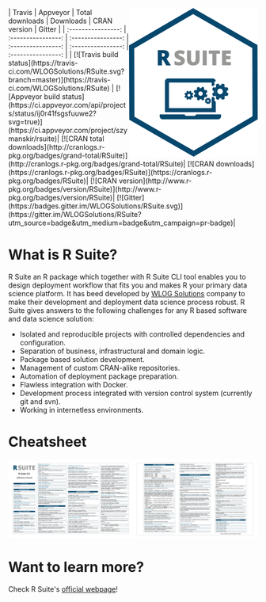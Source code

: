<img src="docs/media/r_suite_sticker_300px.png" align="right" />
|       Travis       |      Appveyor      |  Total downloads   |      Downloads     |     CRAN version   |      Gitter        |
| :----------------: | :----------------: | :----------------: | :----------------: | :----------------: | :----------------: |
| [![Travis build status](https://travis-ci.com/WLOGSolutions/RSuite.svg?branch=master)](https://travis-ci.com/WLOGSolutions/RSuite) | [![Appveyor build status](https://ci.appveyor.com/api/projects/status/ij0r41fsgsfuuwe2?svg=true)](https://ci.appveyor.com/project/szymanskir/rsuite)| [![CRAN total downloads](http://cranlogs.r-pkg.org/badges/grand-total/RSuite)](http://cranlogs.r-pkg.org/badges/grand-total/RSuite)| [![CRAN downloads](https://cranlogs.r-pkg.org/badges/RSuite)](https://cranlogs.r-pkg.org/badges/RSuite)| [![CRAN version](http://www.r-pkg.org/badges/version/RSuite)](http://www.r-pkg.org/badges/version/RSuite)| [![Gitter](https://badges.gitter.im/WLOGSolutions/RSuite.svg)](https://gitter.im/WLOGSolutions/RSuite?utm_source=badge&utm_medium=badge&utm_campaign=pr-badge)|

# What is R Suite?
R Suite an R package which together with R Suite CLI tool enables you to design deployment workflow that fits you and makes R your primary data science platform. It has beed developed by [WLOG Solutions](https://wlogsolutions.com) company to make their development and deployment data science process robust. R Suite gives answers to the following challenges for any R based software and data science solution:

* Isolated and reproducible projects with controlled dependencies and configuration.
* Separation of business, infrastructural and domain logic.
* Package based solution development.
* Management of custom CRAN-alike repositories.
* Automation of deployment package preparation.
* Flawless integration with Docker.
* Development process integrated with version control system (currently git and svn).
* Working in internetless environments.

# Cheatsheet
<a href=https://github.com/WLOGSolutions/RSuite/blob/master/docs/media/cheatsheet/rsuite_cheatsheet.pdf><img src="https://github.com/WLOGSolutions/RSuite/blob/master/docs/media/cheatsheet/rsuite_cheatsheet.png"/></a>

# Want to learn more?

Check R Suite's [official webpage](https://rsuite.io)!
